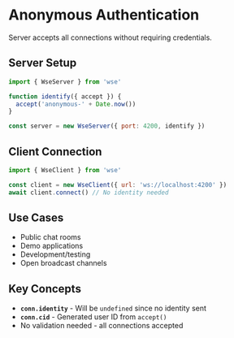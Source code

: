 # Anonymous Authentication

Server accepts all connections without requiring credentials.

## Server Setup

```javascript
import { WseServer } from 'wse'

function identify({ accept }) {
  accept('anonymous-' + Date.now())
}

const server = new WseServer({ port: 4200, identify })
```

## Client Connection

```javascript
import { WseClient } from 'wse'

const client = new WseClient({ url: 'ws://localhost:4200' })
await client.connect() // No identity needed
```

## Use Cases

- Public chat rooms
- Demo applications
- Development/testing
- Open broadcast channels

## Key Concepts

- **`conn.identity`** - Will be `undefined` since no identity sent
- **`conn.cid`** - Generated user ID from `accept()`
- No validation needed - all connections accepted